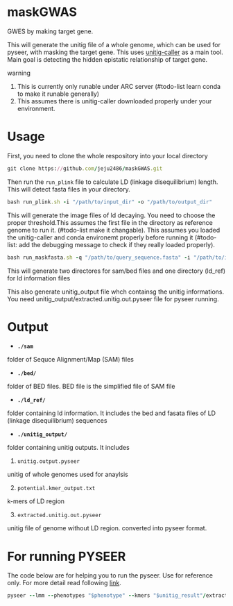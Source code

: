 # maskGWAS
GWES by making target gene.

This will generate the unitig file of a whole genome, which can be used for pyseer, with masking the target gene. This uses [unitig-caller](https://github.com/bacpop/unitig-caller) as a main tool. Main goal is detecting the hidden epistatic relationship of target gene.

warning
1. This is currently only runable under ARC server (#todo-list learn conda to make it runable generally) 
2. This assumes there is unitig-caller downloaded properly under your environment. 

# Usage

First, you need to clone the whole respository into your local directory

```ruby
git clone https://github.com/jeju2486/maskGWAS.git
```

Then run the `run_plink` file to calculate LD (linkage disequilibrium) length. This will detect fasta files in your directory.

```ruby
bash run_plink.sh -i "/path/to/input_dir" -o "/path/to/output_dir"
```

This will generate the image files of ld decaying. You need to choose the proper threshold.This assumes the first file in the directory as reference genome to run it. (#todo-list make it changable). This assumes you loaded the unitig-caller and conda environemt properly before running it (#todo-list: add the debugging message to check if they really loaded properly).

```ruby
bash run_maskfasta.sh -q "/path/to/query_sequence.fasta" -i "/path/to/input_dir" -d 3000 -o "/path/to/output_dir" -t 12
```

This will generate two directores for sam/bed files and one directory (ld_ref) for ld information files

This also generate unitig_output file whch containsg the unitig informations. You need unitig_output/extracted.unitig.out.pyseer file for pyseer running. 

# Output

* **`./sam`**

folder of Sequce Alignment/Map (SAM) files 

* **`./bed/`**

folder of BED files. BED file is the simplified file of SAM file

* **`./ld_ref/`**

folder containing ld information. It includes the bed and fasata files of LD (linkage disequilibrium) sequences

* **`./unitig_output/`**

folder containing unitig outputs. It includes

1. `unitig.output.pyseer`

unitig of whole genomes used for anaylsis

2. `potential.kmer_output.txt`

k-mers of LD region

3. `extracted.unitig.out.pyseer`

unitig file of genome without LD region. converted into pyseer format.

# For running PYSEER

The code below are for helping you to run the pyseer. Use for reference only. For more detail read following [link](https://pyseer.readthedocs.io/en/master/tutorial.html).


```ruby
pyseer --lmm --phenotypes "$phenotype" --kmers "$unitig_result"/extracted.unitig.out.pyseer.gz --similarity phylogeny_wholegenome.tsv --print-samples --output-patterns "$result_dir"/kmer_patterns.txt --cpu 24 > "$result_dir"/sccmec_kmers.txt
```
